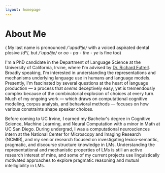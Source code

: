 ```yaml
---
layout: homepage
---
```


# About Me

( My last name is pronounced */'upadʰje/* with a voiced aspirated dental plosive /dʰ/, but */'upaðje/* or *oo - pa - the - ye* is fine too) 

I'm a PhD candidate in the Department of Language Science at the University of California, Irvine, where I'm advised by [Dr. Richard Futrell](https://www.socsci.uci.edu/~rfutrell/). Broadly speaking, I'm interested in understanding the representations and mechanisms underlying language use in humans and language models. Presently, I'm fascinated by several questions at the heart of language production — a process that *seems* deceptively easy, yet is tremendously complex because of the combinatorial explosion of choices at every turn. Much of my ongoing work — which draws on computational cognitive modeling, corpus analysis, and behavioral methods — focuses on how various constraints shape speaker choices.

Before coming to UC Irvine, I earned my Bachelor's degree in Cognitive Science, Machine Learning, and Neural Computation with a minor in Math at UC San Diego. During undergrad, I was a computational neurosciences intern at the National Center for Microscopy and Imaging Research (NCMIR), and my senior research focused on investigating lexico-semantic, pragmatic, and discourse structure knowledge in LMs. Understanding the representational and mechanistic properties of LMs is still an active research interest of mine, and some of my current projects use linguistically motivated approaches to explore pragmatic reasoning and mutual intelligibility in LMs. 


